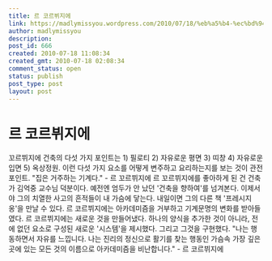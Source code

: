 ```yaml
---
title: 르 코르뷔지에
link: https://madlymissyou.wordpress.com/2010/07/18/%eb%a5%b4-%ec%bd%94%eb%a5%b4%eb%b7%94%ec%a7%80%ec%97%90/
author: madlymissyou
description: 
post_id: 666
created: 2010-07-18 11:08:34
created_gmt: 2010-07-18 02:08:34
comment_status: open
status: publish
post_type: post
layout: post
---
```


# 르 코르뷔지에

꼬르뷔지에 건축의 다섯 가지 포인트는 1) 필로티 2) 자유로운 평면 3) 띠창 4) 자유로운 입면 5) 옥상정원. 이런 다섯 가지 요소를 어떻게 변주하고 요리하는지를 보는 것이 관전 포인트. "집은 거주하는 기계다." - 르 꼬르뷔지에 르 꼬르뷔지에를 좋아하게 된 건 건축가 김억중 교수님 덕분이다. 예전엔 엄두가 안 났던 '건축을 향하여'를 넘겨본다. 이제서야 그의 치열한 사고의 흔적들이 내 가슴에 닿는다. 내일이면 그의 다른 책 '프레시지옹'을 만날 수 있다. 르 코르뷔지에는 아카데미즘을 거부하고 기계문명의 변화를 받아들였다. 르 코르뷔지에는 새로운 것을 만들어냈다. 하나의 양식을 추가한 것이 아니라, 전에 없던 요소로 구성된 새로운 '시스템'을 제시했다. 그리고 그것을 구현했다. "나는 행동하면서 자유를 느낍니다. 나는 진리의 정신으로 활기를 찾는 행동인 가슴속 가장 깊은 곳에 있는 모든 것의 이름으로 아카데미즘을 비난합니다." - 르 코르뷔지에